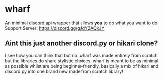 # wharf

An minimal discord api wrapper that allows **you** to do what you want to do
<br>
Support Server: https://discord.gg/gJdY2AQxJY



## Aint this just another discord.py or hikari clone?
I see how you can think that but no. wharf was made entirely from scratch but the libraries do share stylistic choices. wharf is meant to be as minimal as possible whilst are being beginner-friendly. basically a mix of hikari and discord.py into one brand new made from scratch library!
